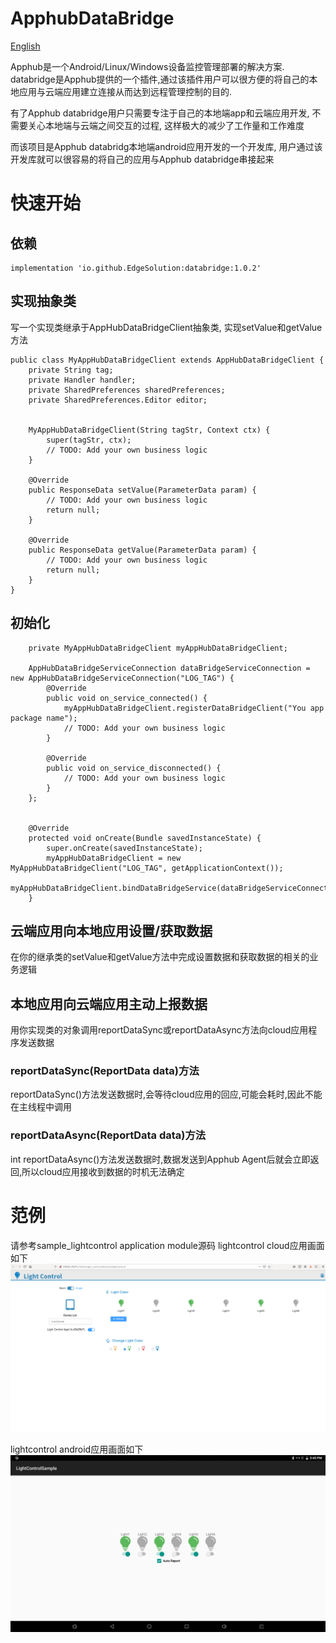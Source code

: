 # ApphubDataBridge

[English](https://github.com/EdgeSolution/ApphubDataBridge/blob/main/README.md)

Apphub是一个Android/Linux/Windows设备监控管理部署的解决方案. databridge是Apphub提供的一个插件,通过该插件用户可以很方便的将自己的本地应用与云端应用建立连接从而达到远程管理控制的目的. 

有了Apphub databridge用户只需要专注于自己的本地端app和云端应用开发, 不需要关心本地端与云端之间交互的过程, 这样极大的减少了工作量和工作难度

而该项目是Apphub databridg本地端android应用开发的一个开发库, 用户通过该开发库就可以很容易的将自己的应用与Apphub databridge串接起来


# 快速开始
## 依赖
````
implementation 'io.github.EdgeSolution:databridge:1.0.2'
````

## 实现抽象类
写一个实现类继承于AppHubDataBridgeClient抽象类, 实现setValue和getValue方法
````
public class MyAppHubDataBridgeClient extends AppHubDataBridgeClient {
    private String tag;
    private Handler handler;
    private SharedPreferences sharedPreferences;
    private SharedPreferences.Editor editor;


    MyAppHubDataBridgeClient(String tagStr, Context ctx) {
        super(tagStr, ctx);
        // TODO: Add your own business logic 
    }

    @Override
    public ResponseData setValue(ParameterData param) {
        // TODO: Add your own business logic 
        return null;
    }

    @Override
    public ResponseData getValue(ParameterData param) {
        // TODO: Add your own business logic 
        return null;
    }
}
````

## 初始化
````
    private MyAppHubDataBridgeClient myAppHubDataBridgeClient;

    AppHubDataBridgeServiceConnection dataBridgeServiceConnection = new AppHubDataBridgeServiceConnection("LOG_TAG") {
        @Override
        public void on_service_connected() {
            myAppHubDataBridgeClient.registerDataBridgeClient("You app package name");
            // TODO: Add your own business logic 
        }

        @Override
        public void on_service_disconnected() {
            // TODO: Add your own business logic
        }
    };


    @Override
    protected void onCreate(Bundle savedInstanceState) {
        super.onCreate(savedInstanceState);
        myAppHubDataBridgeClient = new MyAppHubDataBridgeClient("LOG_TAG", getApplicationContext());
        myAppHubDataBridgeClient.bindDataBridgeService(dataBridgeServiceConnection);
    }
````

## 云端应用向本地应用设置/获取数据
在你的继承类的setValue和getValue方法中完成设置数据和获取数据的相关的业务逻辑

## 本地应用向云端应用主动上报数据
用你实现类的对象调用reportDataSync或reportDataAsync方法向cloud应用程序发送数据
### reportDataSync(ReportData data)方法
reportDataSync()方法发送数据时,会等待cloud应用的回应,可能会耗时,因此不能在主线程中调用
### reportDataAsync(ReportData data)方法
int reportDataAsync()方法发送数据时,数据发送到Apphub Agent后就会立即返回,所以cloud应用接收到数据的时机无法确定


# 范例
请参考sample_lightcontrol application module源码
lightcontrol cloud应用画面如下
![](https://github.com/EdgeSolution/ApphubDataBridge/blob/main/images/lightcontrol_web.png)

lightcontrol android应用画面如下
![](https://github.com/EdgeSolution/ApphubDataBridge/blob/main/images/lightcontrol_app.png)
